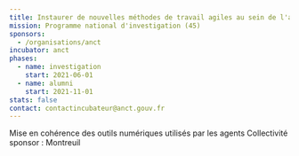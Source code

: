```yaml
---
title: Instaurer de nouvelles méthodes de travail agiles au sein de l'administration
mission: Programme national d'investigation (45)
sponsors:
  - /organisations/anct
incubator: anct
phases:
  - name: investigation
    start: 2021-06-01
  - name: alumni
    start: 2021-11-01
stats: false
contact: contactincubateur@anct.gouv.fr
---
```

Mise en cohérence des outils numériques utilisés par les agents
Collectivité sponsor : Montreuil
